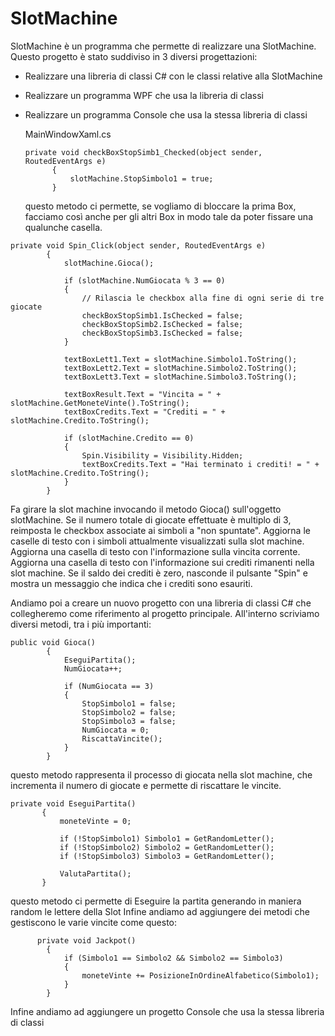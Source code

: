 # SlotMachine
SlotMachine è un programma che permette di realizzare una SlotMachine.
Questo progetto è stato suddiviso in 3 diversi progettazioni:
- Realizzare una libreria di classi C# con le classi relative alla SlotMachine
- Realizzare un programma WPF che usa la libreria di classi
- Realizzare un programma Console che usa la stessa libreria di classi

  MainWindowXaml.cs
  ```
  private void checkBoxStopSimb1_Checked(object sender, RoutedEventArgs e)
        {
            slotMachine.StopSimbolo1 = true;
        }
  ```
  questo metodo ci permette, se vogliamo di bloccare la prima Box, facciamo così anche per gli altri Box in modo tale da poter fissare una qualunche casella.
```
private void Spin_Click(object sender, RoutedEventArgs e)
        {
            slotMachine.Gioca();

            if (slotMachine.NumGiocata % 3 == 0)
            {
                // Rilascia le checkbox alla fine di ogni serie di tre giocate
                checkBoxStopSimb1.IsChecked = false;
                checkBoxStopSimb2.IsChecked = false;
                checkBoxStopSimb3.IsChecked = false;
            }

            textBoxLett1.Text = slotMachine.Simbolo1.ToString();
            textBoxLett2.Text = slotMachine.Simbolo2.ToString();
            textBoxLett3.Text = slotMachine.Simbolo3.ToString();

            textBoxResult.Text = "Vincita = " + slotMachine.GetMoneteVinte().ToString();
            textBoxCredits.Text = "Crediti = " + slotMachine.Credito.ToString();

            if (slotMachine.Credito == 0)
            {
                Spin.Visibility = Visibility.Hidden;
                textBoxCredits.Text = "Hai terminato i crediti! = " + slotMachine.Credito.ToString();
            }
        }
```


Fa girare la slot machine invocando il metodo Gioca() sull'oggetto slotMachine.
Se il numero totale di giocate effettuate è multiplo di 3, reimposta le checkbox associate ai simboli a "non spuntate".
Aggiorna le caselle di testo con i simboli attualmente visualizzati sulla slot machine.
Aggiorna una casella di testo con l'informazione sulla vincita corrente.
Aggiorna una casella di testo con l'informazione sui crediti rimanenti nella slot machine.
Se il saldo dei crediti è zero, nasconde il pulsante "Spin" e mostra un messaggio che indica che i crediti sono esauriti.

Andiamo poi a creare un nuovo progetto con una libreria di classi C# che collegheremo come riferimento al progetto principale. All'interno scriviamo diversi metodi, tra i più importanti:
```
public void Gioca()
        {
            EseguiPartita();
            NumGiocata++;

            if (NumGiocata == 3)
            {
                StopSimbolo1 = false;
                StopSimbolo2 = false;
                StopSimbolo3 = false;
                NumGiocata = 0;
                RiscattaVincite();
            }
        }
```
 questo metodo rappresenta il processo di giocata nella slot machine, che incrementa il numero di giocate e permette di riscattare le vincite. 

 ```
 private void EseguiPartita()
        {
            moneteVinte = 0;

            if (!StopSimbolo1) Simbolo1 = GetRandomLetter();
            if (!StopSimbolo2) Simbolo2 = GetRandomLetter();
            if (!StopSimbolo3) Simbolo3 = GetRandomLetter();

            ValutaPartita();
        }
```
questo metodo ci permette di Eseguire la partita generando in maniera random le lettere della Slot 
Infine andiamo ad aggiungere dei metodi che gestiscono le varie vincite come questo:
```
      private void Jackpot()
        {
            if (Simbolo1 == Simbolo2 && Simbolo2 == Simbolo3)
            {
                moneteVinte += PosizioneInOrdineAlfabetico(Simbolo1);
            }
        }
```

Infine andiamo ad aggiungere un progetto Console che usa la stessa libreria di classi


